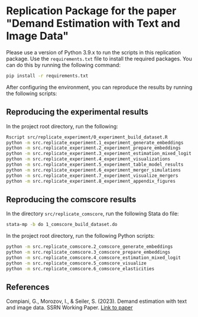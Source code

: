 # Replication Package for the paper "Demand Estimation with Text and Image Data"

Please use a version of Python 3.9.x to run the scripts in this replication package. Use the `requirements.txt` file to install the required packages. You can do this by running the following command:

```bash
pip install -r requirements.txt
```

After configuring the environment, you can reproduce the results by running the following scripts:

## Reproducing the experimental results

In the project root directory, run the following:

```bash
Rscript src/replicate_experiment/0_experiment_build_dataset.R
python -m src.replicate_experiment.1_experiment_generate_embeddings
python -m src.replicate_experiment.2_experiment_prepare_embeddings
python -m src.replicate_experiment.3_experiment_estimation_mixed_logit
python -m src.replicate_experiment.4_experiment_visualizations
python -m src.replicate_experiment.5_experiment_table_model_results
python -m src.replicate_experiment.6_experiment_merger_simulations
python -m src.replicate_experiment.7_experiment_visualize_mergers
python -m src.replicate_experiment.8_experiment_appendix_figures
```

## Reproducing the comscore results

In the directory `src/replicate_comscore`, run the following Stata do file:

```bash
stata-mp -b do 1_comscore_build_dataset.do
```

In the project root directory, run the following Python scripts:

```bash
python -m src.replicate_comscore.2_comscore_generate_embeddings
python -m src.replicate_comscore.3_comscore_prepare_embeddings
python -m src.replicate_comscore.4_comscore_estimation_mixed_logit
python -m src.replicate_comscore.5_comscore_visualize
python -m src.replicate_comscore.6_comscore_elasticities
```
## References

Compiani, G., Morozov, I., & Seiler, S. (2023). Demand estimation with text and image data. SSRN Working Paper. [Link to paper](https://papers.ssrn.com/sol3/papers.cfm?abstract_id=4588941)
